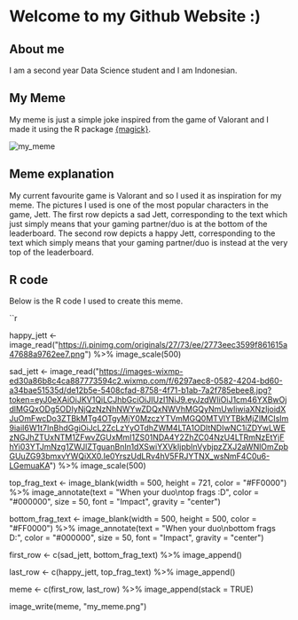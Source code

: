 # Welcome to my Github Website :)

## About me
I am a second year Data Science student and I am Indonesian.

## My Meme
My meme is just a simple joke inspired from the game of Valorant and I made it using the R package [{magick}](https://cran.r-project.org/web/packages/magick/vignettes/intro.html).

![my_meme](https://user-images.githubusercontent.com/100745310/158976770-1784a090-6f95-40dd-a4e6-06c2ae3a470d.png)

## Meme explanation
My current favourite game is Valorant and so I used it as inspiration for my meme. The pictures I used is one of the most popular characters in the game, Jett.
The first row depicts a sad Jett, corresponding to the text which just simply means that your gaming partner/duo is at the bottom of the leaderboard.
The second row depicts a happy Jett, corresponding to the text which simply means that your gaming partner/duo is instead at the very top of the leaderboard.

## R code
Below is the R code I used to create this meme.

``r

happy_jett <- image_read("https://i.pinimg.com/originals/27/73/ee/2773eec3599f861615a47688a9762ee7.png") %>%
  image_scale(500)

sad_jett <- image_read("https://images-wixmp-ed30a86b8c4ca887773594c2.wixmp.com/f/6297aec8-0582-4204-bd60-a34bae51535d/de12b5e-5408cfad-8758-4f71-b1ab-7a2f785ebee8.jpg?token=eyJ0eXAiOiJKV1QiLCJhbGciOiJIUzI1NiJ9.eyJzdWIiOiJ1cm46YXBwOjdlMGQxODg5ODIyNjQzNzNhNWYwZDQxNWVhMGQyNmUwIiwiaXNzIjoidXJuOmFwcDo3ZTBkMTg4OTgyMjY0MzczYTVmMGQ0MTVlYTBkMjZlMCIsIm9iaiI6W1t7InBhdGgiOiJcL2ZcLzYyOTdhZWM4LTA1ODItNDIwNC1iZDYwLWEzNGJhZTUxNTM1ZFwvZGUxMmI1ZS01NDA4Y2ZhZC04NzU4LTRmNzEtYjFhYi03YTJmNzg1ZWJlZTguanBnIn1dXSwiYXVkIjpbInVybjpzZXJ2aWNlOmZpbGUuZG93bmxvYWQiXX0.Ie0YrszUdLRv4hV5FRJYTNX_wsNmF4C0u6-LGemuaKA") %>%
  image_scale(500)

top_frag_text <- image_blank(width = 500,
                             height = 721,
                             color = "#FF0000") %>%
  image_annotate(text = "When your duo\ntop frags :D",
                 color = "#000000",
                 size = 50,
                 font = "Impact",
                 gravity = "center")

bottom_frag_text <- image_blank(width = 500,
                                height = 500,
                                color = "#FF0000") %>%
  image_annotate(text = "When your duo\nbottom frags D:",
                 color = "#000000",
                 size = 50,
                 font = "Impact",
                 gravity = "center")

first_row <- c(sad_jett, bottom_frag_text) %>%
  image_append()

last_row <- c(happy_jett, top_frag_text) %>%
  image_append()

meme <- c(first_row, last_row) %>%
  image_append(stack = TRUE)

image_write(meme, "my_meme.png")

```
